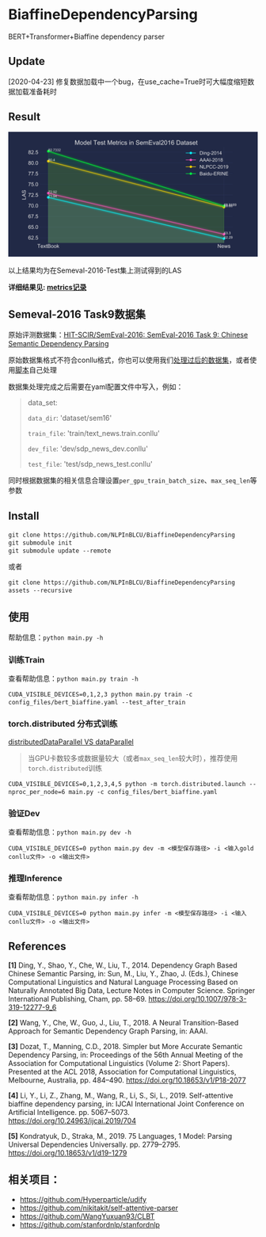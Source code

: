 # BiaffineDependencyParsing
BERT+Transformer+Biaffine dependency parser
## Update

[2020-04-23] 修复数据加载中一个bug，在use_cache=True时可大幅度缩短数据加载准备耗时

## Result
![metrics](./metrics_line.svg)

以上结果均为在Semeval-2016-Test集上测试得到的LAS

**详细结果见: [metrics记录](./metrics.csv)**

## Semeval-2016 Task9数据集
原始评测数据集：[HIT-SCIR/SemEval-2016: SemEval-2016 Task 9: Chinese Semantic Dependency Parsing](https://github.com/HIT-SCIR/SemEval-2016)

原始数据集格式不符合conllu格式，你也可以使用我们[处理过后的数据集](https://github.com/LiangsLi/LSTM_Biaffine_Dependency_Parser_PyTorch/tree/master/SDP)，或者使用[脚本](https://github.com/LiangsLi/ConlluToolkit/blob/master/ConlluToolkit/convert.py)自己处理

数据集处理完成之后需要在yaml配置文件中写入，例如：

> data_set:
>
>`data_dir`: 'dataset/sem16'
>
>`train_file`: 'train/text_news.train.conllu'
>
>`dev_file`: 'dev/sdp_news_dev.conllu'
>
>`test_file`: 'test/sdp_news_test.conllu'

同时根据数据集的相关信息合理设置`per_gpu_train_batch_size`、`max_seq_len`等参数
## Install
```shell script
git clone https://github.com/NLPInBLCU/BiaffineDependencyParsing
git submodule init
git submodule update --remote
```
或者
```shell script
git clone https://github.com/NLPInBLCU/BiaffineDependencyParsing assets --recursive
```
## 使用
帮助信息：`python main.py -h`
### 训练Train
查看帮助信息：`python main.py train -h`

```shell
CUDA_VISIBLE_DEVICES=0,1,2,3 python main.py train -c config_files/bert_biaffine.yaml --test_after_train
```
### torch.distributed 分布式训练

[distributedDataParallel VS dataParallel](parallelTrain.md)

> 当GPU卡数较多或数据量较大（或者`max_seq_len`较大时），推荐使用`torch.distributed`训练

```shell script
CUDA_VISIBLE_DEVICES=0,1,2,3,4,5 python -m torch.distributed.launch --nproc_per_node=6 main.py -c config_files/bert_biaffine.yaml
```

### 验证Dev

查看帮助信息：`python main.py dev -h`

```shell
CUDA_VISIBLE_DEVICES=0 python main.py dev -m <模型保存路径> -i <输入gold conllu文件> -o <输出文件>
```
### 推理Inference

查看帮助信息：`python main.py infer -h`

```shell
CUDA_VISIBLE_DEVICES=0 python main.py infer -m <模型保存路径> -i <输入conllu文件> -o <输出文件>
```
## References

**\[1\]** Ding, Y., Shao, Y., Che, W., Liu, T., 2014. Dependency Graph Based Chinese Semantic Parsing, in: Sun, M., Liu, Y., Zhao, J. (Eds.), Chinese Computational Linguistics and Natural Language Processing Based on Naturally Annotated Big Data, Lecture Notes in Computer Science. Springer International Publishing, Cham, pp. 58–69. https://doi.org/10.1007/978-3-319-12277-9_6

**\[2\]** Wang, Y., Che, W., Guo, J., Liu, T., 2018. A Neural Transition-Based Approach for Semantic Dependency Graph Parsing, in: AAAI.

**\[3\]** Dozat, T., Manning, C.D., 2018. Simpler but More Accurate Semantic Dependency Parsing, in: Proceedings of the 56th Annual Meeting of the Association for Computational Linguistics (Volume 2: Short Papers). Presented at the ACL 2018, Association for Computational Linguistics, Melbourne, Australia, pp. 484–490. https://doi.org/10.18653/v1/P18-2077

**\[4\]** Li, Y., Li, Z., Zhang, M., Wang, R., Li, S., Si, L., 2019. Self-attentive biaffine dependency parsing, in: IJCAI International Joint Conference on Artificial Intelligence. pp. 5067–5073. https://doi.org/10.24963/ijcai.2019/704

**\[5\]** Kondratyuk, D., Straka, M., 2019. 75 Languages, 1 Model: Parsing Universal Dependencies Universally. pp. 2779–2795. https://doi.org/10.18653/v1/d19-1279

## 相关项目：

- https://github.com/Hyperparticle/udify
- https://github.com/nikitakit/self-attentive-parser
- https://github.com/WangYuxuan93/CLBT
- https://github.com/stanfordnlp/stanfordnlp
